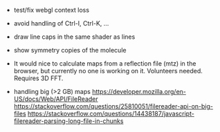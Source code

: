 
- test/fix webgl context loss

- avoid handling of Ctrl-I, Ctrl-K, ...

- draw line caps in the same shader as lines

- show symmetry copies of the molecule

- It would nice to calculate maps from a reflection file (mtz)
  in the browser, but currently no one is working on it. Volunteers needed.
  Requires 3D FFT.

- handling big (>2 GB) maps
  https://developer.mozilla.org/en-US/docs/Web/API/FileReader
  https://stackoverflow.com/questions/25810051/filereader-api-on-big-files
  https://stackoverflow.com/questions/14438187/javascript-filereader-parsing-long-file-in-chunks
